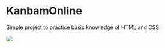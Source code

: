 # KanbamOnline
Simple project to practice basic knowledge of HTML and CSS

<img src="https://github.com/lucavini/KanbamOnline/tree/main/img/screenShotKanban.png"/>
